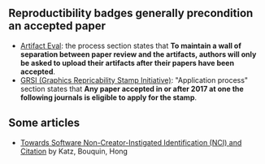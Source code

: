 ## Reproductibility badges generally precondition an accepted paper
 * [Artifact Eval](https://www.artifact-eval.org/about.html): the process section
   states that __To maintain a wall of separation between paper review and the
   artifacts, authors will only be asked to upload their artifacts after their
   papers have been accepted__.
 * [GRSI (Graphics Repricability Stamp Initiative)](http://www.replicabilitystamp.org/):
   "Application process" section states that __Any paper accepted in or after 2017 at
   one the following journals is eligible to apply for the stamp__.
   
## Some articles
 * [Towards Software Non-Creator-Instigated Identification (NCI) and Citation](https://danielskatzblog.wordpress.com/2019/03/05/towards-software-non-creator-instigated-identification-nci-and-citation/) by Katz, Bouquin, Hong
